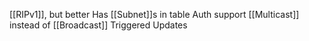 [[RIPv1]], but better
Has [[Subnet]]s in table
Auth support
[[Multicast]] instead of [[Broadcast]]
Triggered Updates